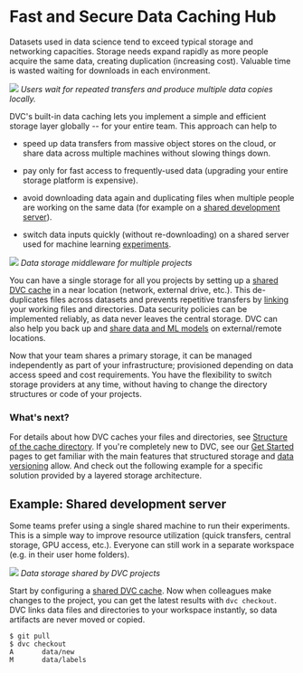 # Fast and Secure Data Caching Hub

Datasets used in data science tend to exceed typical storage and networking
capacities. Storage needs expand rapidly as more people acquire the same data,
creating duplication (increasing cost). Valuable time is wasted waiting for
downloads in each environment.

![](/img/dataset-copies.png) _Users wait for repeated transfers and produce
multiple data copies locally._

DVC's built-in data <abbr>caching</abbr> lets you implement a simple and
efficient storage layer globally -- for your entire team. This approach can help
to

- speed up data transfers from massive object stores on the cloud, or share data
  across multiple machines without slowing things down.

- pay only for fast access to frequently-used data (upgrading your entire
  storage platform is expensive).

- avoid downloading data again and duplicating files when multiple people are
  working on the same data (for example on a
  [shared development server](#example-shared-development-server)).

- switch data inputs quickly (without re-downloading) on a shared server used
  for machine learning [experiments](/doc/user-guide/experiment-management).

![](/img/storage-layers.png) _Data storage middleware for multiple projects_

You can have a single storage for all you projects by setting up a [shared DVC
cache] in a near location (network, external drive, etc.). This de-duplicates
files across datasets and prevents repetitive transfers by
[linking](/doc/user-guide/large-dataset-optimization) your working files and
directories. Data security policies can be implemented reliably, as data never
leaves the central storage. DVC can also help you back up and
[share data and ML models](/doc/use-cases/sharing-data-and-model-files) on
external/remote locations.

Now that your team shares a primary storage, it can be managed independently as
part of your infrastructure; provisioned depending on data access speed and cost
requirements. You have the flexibility to switch storage providers at any time,
without having to change the directory structures or code of your projects.

### What's next?

For details about how DVC caches your files and directories, see [Structure of
the cache directory]. If you're completely new to DVC, see our
[Get Started](/doc/start) pages to get familiar with the main features that
structured storage and
[data versioning](/doc/use-cases/versioning-data-and-model-files) allow. And
check out the following example for a specific solution provided by a layered
storage architecture.

[structure of the cache directory]:
  /doc/user-guide/project-structure/internal-files#structure-of-the-cache-directory

## Example: Shared development server

Some teams prefer using a single shared machine to run their experiments. This
is a simple way to improve resource utilization (quick transfers, central
storage, GPU access, etc.). Everyone can still work in a separate
<abbr>workspace</abbr> (e.g. in their user home folders).

![](/img/shared-server.png) _Data storage shared by DVC projects_

Start by configuring a [shared DVC cache]. Now when colleagues make changes to
the project, you can get the latest results with `dvc checkout`. DVC links data
files and directories to your workspace instantly, so data artifacts are never
moved or copied.

[shared dvc cache]: /doc/user-guide/how-to/share-a-dvc-cache

```dvc
$ git pull
$ dvc checkout
A       data/new
M       data/labels
```
